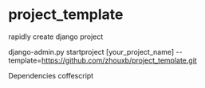 project_template
================

rapidly create django project

django-admin.py startproject [your_project_name] --template=https://github.com/zhouxb/project_template.git

Dependencies
coffescript

